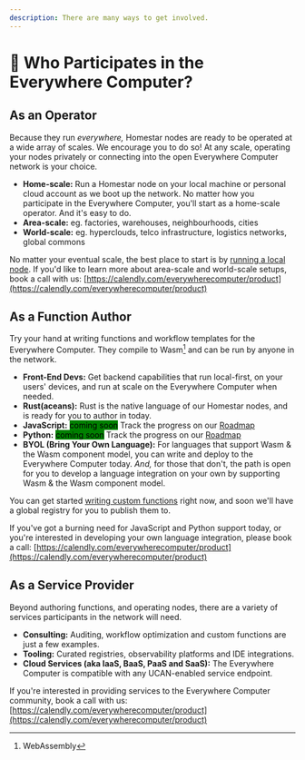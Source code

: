 ```yaml
---
description: There are many ways to get involved.
---
```


# 🤝 Who Participates in the Everywhere Computer?

## **As an Operator**

Because they run _everywhere,_ Homestar nodes are ready to be operated at a wide array of scales. We encourage you to do so! At any scale, operating your nodes privately or connecting into the open Everywhere Computer network is your choice.

* **Home-scale:** Run a Homestar node on your local machine or personal cloud account as we boot up the network. No matter how you participate in the Everywhere Computer, you'll start as a home-scale operator. And it's easy to do.
* **Area-scale:** eg. factories, warehouses, neighbourhoods, cities
* **World-scale:** eg. hyperclouds, telco infrastructure, logistics networks, global commons

No matter your eventual scale, the best place to start is by [running a local node](getting-started/setup-your-local-node.md). If you'd like to learn more about area-scale and world-scale setups, book a call with us: [https://calendly.com/everywherecomputer/product](https://calendly.com/everywherecomputer/product)

## **As a Function Author**

Try your hand at writing functions and workflow templates for the Everywhere Computer. They compile to Wasm[^1] and can be run by anyone in the network.

* **Front-End Devs:** Get backend capabilities that run local-first, on your users' devices, and run at scale on the Everywhere Computer when needed.
* **Rust(aceans):** Rust is the native language of our Homestar nodes, and is ready for you to author in today.
* **JavaScript:**  <mark style="background-color:green;">coming soon</mark> Track the progress on our [Roadmap](https://github.com/orgs/everywhere-computer/projects/1)
* **Python:**  <mark style="background-color:green;">coming soon</mark> Track the progress on our [Roadmap](https://github.com/orgs/everywhere-computer/projects/1)
* **BYOL (Bring Your Own Language):** For languages that support Wasm & the Wasm component model, you can write and deploy to the Everywhere Computer today. _And,_ for those that don't, the path is open for you to develop a language integration on your own by supporting Wasm & the Wasm component model.

You can get started [writing custom functions](getting-started/write-a-custom-function.md) right now, and soon we'll have a global registry for you to publish them to.

If you've got a burning need for JavaScript and Python support today, or you're interested in developing your own language integration, please book a call: [https://calendly.com/everywherecomputer/product](https://calendly.com/everywherecomputer/product)

## **As a Service Provider**&#x20;

Beyond authoring functions, and operating nodes, there are a variety of services participants in the network will need.&#x20;

* **Consulting:** Auditing, workflow optimization and custom functions are just a few examples.
* **Tooling:** Curated registries, observability platforms and IDE integrations.
* **Cloud Services (aka IaaS, BaaS, PaaS and SaaS):**  The Everywhere Computer is compatible with any UCAN-enabled service endpoint.

If you're interested in providing services to the Everywhere Computer community, book a call with us: [https://calendly.com/everywherecomputer/product](https://calendly.com/everywherecomputer/product)

[^1]: WebAssembly
